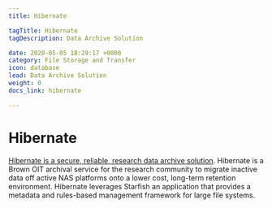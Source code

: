 ```yaml
---
title: Hibernate

tagTitle: Hibernate
tagDescription: Data Archive Solution

date: 2020-05-05 18:29:17 +0000
category: File Storage and Transfer
icon: database
lead: Data Archive Solution
weight: 0
docs_link: hibernate

---
```

# Hibernate

[Hibernate is a secure, reliable, research data archive solution](https://app.gitbook.com/@brown-cis/s/hibernate/starfish/access). Hibernate is a Brown OIT archival service for the research community to migrate inactive data off active NAS platforms onto a lower cost, long-term retention environment. Hibernate leverages Starfish an application that provides a metadata and rules-based management framework for large file systems.
